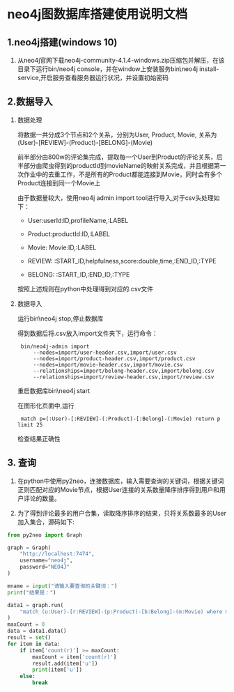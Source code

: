 # neo4j图数据库搭建使用说明文档

## 1.neo4j搭建(windows 10)

1. 从neo4j官网下载neo4j-community-4.1.4-windows.zip压缩包并解压，在该目录下运行bin/neo4j console，并在window上安装服务bin\neo4j install-service,开启服务查看服务器运行状况，并设置初始密码

## 2.数据导入

1. 数据处理

    将数据一共分成3个节点和2个关系，分别为User, Product, Movie, 关系为(User)-[REVIEW]-(Product)-[BELONG]-(Movie)

    前半部分由800w的评论集完成，提取每一个User到Product的评论关系，后半部分由爬虫得到的productId到movieName的映射关系完成，并且根据第一次作业中的去重工作，不是所有的Product都能连接到Movie，同时会有多个Product连接到同一个Movie上

    由于数据量较大，使用neo4j admin import tool进行导入,对于csv头处理如下：

    * User:userId:ID,profileName,:LABEL

    * Product:productId:ID,:LABEL

    * Movie: Movie:ID,:LABEL

    * REVIEW: :START_ID,helpfulness,score:double,time,:END_ID,:TYPE

    * BELONG: :START_ID,:END_ID,:TYPE

    按照上述规则在python中处理得到对应的.csv文件

2. 数据导入

    运行bin\neo4j stop,停止数据库

    得到数据后将.csv放入import文件夹下，运行命令：

        bin/neo4j-admin import 
            --nodes=import/user-header.csv,import/user.csv 
            --nodes=import/product-header.csv,import/product.csv 
            --nodes=import/movie-header.csv,import/movie.csv 
            --relationships=import/belong-header.csv,import/belong.csv 
            --relationships=import/review-header.csv,import/review.csv

    重启数据库bin\neo4j start

    在图形化页面中,运行

        match p=(:User)-[:REVIEW]-(:Product)-[:Belong]-(:Movie) return p limit 25

    检查结果正确性

## 3. 查询

1. 在python中使用py2neo，连接数据库，输入需要查询的关键词，根据关键词正则匹配对应的Movie节点，根据User连接的关系数量降序排序得到用户和用户评论的数量。

2. 为了得到评论最多的用户合集，读取降序排序的结果，只将关系数最多的User加入集合，源码如下:

```python
from py2neo import Graph

graph = Graph(
    "http://localhost:7474",
    username="neo4j",
    password="NEO4J"
)

mname = input("请输入要查询的关键词：")
print("结果是：")

data1 = graph.run(
    "match (u:User)-[r:REVIEW]-(p:Product)-[b:Belong]-(m:Movie) where m.Movie=~\".*" + mname + ".*\" return u,count(r) order by count(r) desc"
)
maxCount = 0
data = data1.data()
result = set()
for item in data:
    if item['count(r)'] >= maxCount:
        maxCount = item['count(r)']
        result.add(item['u'])
        print(item['u'])
    else:
        break
```
